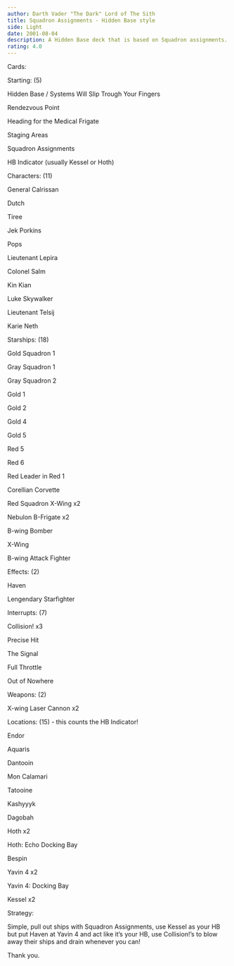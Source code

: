 ```yaml
---
author: Darth Vader "The Dark" Lord of The Sith
title: Squadron Assignments - Hidden Base style
side: Light
date: 2001-08-04
description: A Hidden Base deck that is based on Squadron assignments.
rating: 4.0
---
```

Cards: 

Starting: (5)
Hidden Base / Systems Will Slip Trough Your Fingers
Rendezvous Point
Heading for the Medical Frigate
Staging Areas
Squadron Assignments
HB Indicator (usually Kessel or Hoth)

Characters: (11)
General Calrissan
Dutch
Tiree
Jek Porkins
Pops
Lieutenant Lepira
Colonel Salm
Kin Kian
Luke Skywalker
Lieutenant Telsij
Karie Neth

Starships: (18)
Gold Squadron 1
Gray Squadron 1
Gray Squadron 2
Gold 1
Gold 2
Gold 4
Gold 5
Red 5
Red 6
Red Leader in Red 1
Corellian Corvette
Red Squadron X-Wing x2
Nebulon B-Frigate x2
B-wing Bomber
X-Wing
B-wing Attack Fighter

Effects: (2)
Haven
Lengendary Starfighter

Interrupts: (7)
Collision! x3
Precise Hit
The Signal
Full Throttle
Out of Nowhere

Weapons: (2)

X-wing Laser Cannon x2

Locations: (15) - this counts the HB Indicator!
Endor
Aquaris
Dantooin
Mon Calamari
Tatooine
Kashyyyk
Dagobah
Hoth x2
Hoth: Echo Docking Bay
Bespin
Yavin 4 x2
Yavin 4: Docking Bay
Kessel x2


Strategy: 

Simple, pull out ships with Squadron Assignments, use Kessel as your HB but put Haven at Yavin 4 and act like it’s your HB, use Collision!’s to blow away their ships and drain whenever you can!
Thank you. 